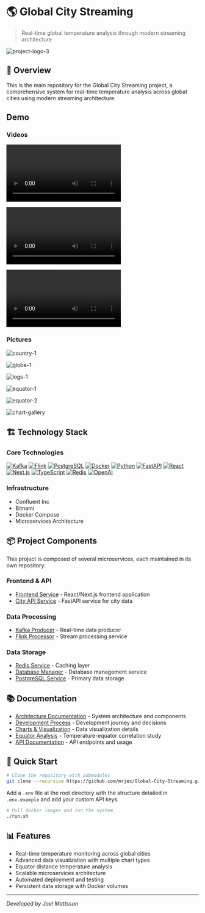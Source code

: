 # 🌎 Global City Streaming

> Real-time global temperature analysis through modern streaming architecture

![project-logo-3](docs/readme-pictures/global/global-feature-logo-3.png)

## 🎯 Overview
This is the main repository for the Global City Streaming project, a comprehensive system for real-time temperature analysis across global cities using modern streaming architecture.


## Demo

### Videos

![countries-demo](docs/readme-videos/Global-City-Streaming-Countries.mp4)

![equator1-demo](docs/readme-videos/Global-City-Streaming-EquatorChart-1.mp4)

![equator2-demo](docs/readme-videos/Global-City-Streaming-EquatorChart-2.mp4)


### Pictures


![country-1](docs/readme-pictures/ui-demo/country-1.PNG)

![globe-1](docs/readme-pictures/ui-demo/globe-1.PNG)

![logs-1](docs/readme-pictures/ui-demo/logs-1.PNG)

![equator-1](docs/readme-pictures/ui-demo/equator-1.PNG)

![equator-2](docs/readme-pictures/ui-demo/equator-2.PNG)

![chart-gallery](docs/readme-pictures/ui-demo/chart-gallery.PNG)



## 🏗 Technology Stack

### Core Technologies
[![Kafka](https://img.shields.io/badge/Kafka-Streaming-red)](https://kafka.apache.org/)
[![Flink](https://img.shields.io/badge/Flink-Processing-blue)](https://flink.apache.org/)
[![PostgreSQL](https://img.shields.io/badge/PostgreSQL-Database-lightblue)](https://www.postgresql.org/)
[![Docker](https://img.shields.io/badge/Docker-Containerized-2496ED)](https://www.docker.com/)
[![Python](https://img.shields.io/badge/Python-3.8+-green)](https://www.python.org/)
[![FastAPI](https://img.shields.io/badge/FastAPI-Backend-009688)](https://fastapi.tiangolo.com/)
[![React](https://img.shields.io/badge/React-Frontend-61DAFB)](https://reactjs.org/)
[![Next.js](https://img.shields.io/badge/Next.js-Framework-000000)](https://nextjs.org/)
[![TypeScript](https://img.shields.io/badge/TypeScript-Language-3178C6)](https://www.typescriptlang.org/)
[![Redis](https://img.shields.io/badge/Redis-Cache-DC382D)](https://redis.io/)
[![OpenAI](https://img.shields.io/badge/OpenAI-API-412991)](https://openai.com/)


### Infrastructure
- Confluent Inc
- Bitnami
- Docker Compose
- Microservices Architecture

## 📦 Project Components
This project is composed of several microservices, each maintained in its own repository:

### Frontend & API
- [Frontend Service](https://github.com/mrjex/Frontend-Global-City-Streaming) - React/Next.js frontend application
- [City API Service](https://github.com/mrjex/City-API-Global-City-Streaming) - FastAPI service for city data

### Data Processing
- [Kafka Producer](https://github.com/mrjex/Kafka-Producer-Global-City-Streaming) - Real-time data producer
- [Flink Processor](https://github.com/mrjex/Flink-Processor-Global-City-Streaming) - Stream processing service

### Data Storage
- [Redis Service](https://github.com/mrjex/Redis-Global-City-Streaming) - Caching layer
- [Database Manager](https://github.com/mrjex/Database-Manager-Global-City-Streaming) - Database management service
- [PostgreSQL Service](https://github.com/mrjex/Postgres-Global-City-Streaming) - Primary data storage

## 📚 Documentation
- [Architecture Documentation](./docs/README-ARCHITECTURE-V2.md) - System architecture and components
- [Development Process](./docs/README-DEVELOPMENT-PROCESS.md) - Development journey and decisions
- [Charts & Visualization](./docs/README-CHARTS.md) - Data visualization details
- [Equator Analysis](./docs/README-EQUATOR-ANALYSIS.md) - Temperature-equator correlation study
- [API Documentation](./docs/README-API.md) - API endpoints and usage


## 🚀 Quick Start

```bash
# Clone the repository with submodules
git clone --recursive https://github.com/mrjex/Global-City-Streaming.git

```

Add a `.env` file at the root directory with the structure detailed in `.env.example` and add your custom API keys.


```bash
# Pull docker images and run the system
./run.sh

```



## 📊 Features
- Real-time temperature monitoring across global cities
- Advanced data visualization with multiple chart types
- Equator distance temperature analysis
- Scalable microservices architecture
- Automated deployment and testing
- Persistent data storage with Docker volumes


---

*Developed by Joel Mattsson*